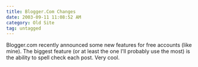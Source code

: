 ```yaml
---
title: Blogger.Com Changes
date: 2003-09-11 11:08:52 AM
category: Old Site
tag: untagged
---
```


Blogger.com recently announced some new features for free accounts (like mine). The biggest feature (or at least the one I'll probably use the most) is the ability to spell check each post. Very cool.
